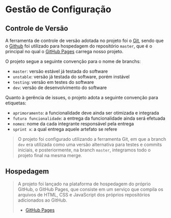 # Gestão de Configuração

## Controle de Versão

A ferramenta de controle de versão adotada no projeto foi o
[Git](https://git-scm.com/), sendo que o [Github](https://github.com)
foi utilizado para hospedagem do repositório `master`, que é o principal no qual o [GitHub Pages](https://pages.github.com/) carrega nosso projeto.

O projeto segue a seguinte convenção para o nome de branchs:

- `master`: versão estável já testada do software
- `unstable`: versão já testada do software, porém instável
- `testing`: versão em testes do software
- `dev`: versão de desenvolvimento do software

Quanto à gerência de issues, o projeto adota a seguinte convenção para
etiquetas:

- `aprimoramento`: a funcionalidade deve ainda ser otimizada e integrada
- `futura funcionalidade`: a entrega da funcionalidade ainda será efetuada
- `nomes`: nome da cada integrante responsável pela entrega
- `sprint x`: a qual entrega aquele artefato se refere

> O projeto foi configurado utilizando a ferramenta Git, em que a branch `dev` era
> utilizada como uma versão alternativa para testes e commits iniciais, e posteriormente, na branch
> `master`, integramos todo o projeto final na mesma merge.

## Hospedagem

> A projeto foi lançado na plataforma de hospedagem do próprio GitHub, o GitHub Pages, que consiste em um serviço que compila os arquivos de HTML, CSS e JavaScript dos próprios repositórios adicionados ao GitHub.
> - [GitHub Pages](https://pages.github.com/)
